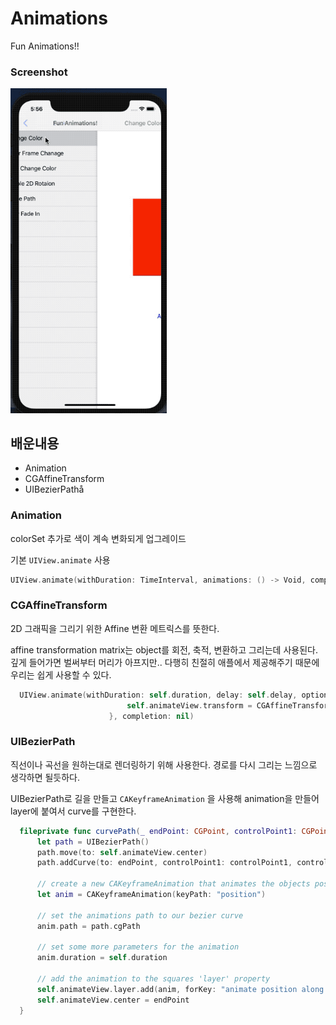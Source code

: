 # Animations
Fun Animations!!

### Screenshot
<img src="Animations.gif" width= "250" />

## 배운내용

- Animation
- CGAffineTransform
- UIBezierPathå

### Animation

colorSet 추가로 색이 계속 변화되게 업그레이드

기본 `UIView.animate` 사용 
```swift
UIView.animate(withDuration: TimeInterval, animations: () -> Void, completion: ((Bool) -> Void)?)
```
### CGAffineTransform

2D 그래픽을 그리기 위한 Affine 변환 메트릭스를 뜻한다.

affine transformation matrix는 object를 회전, 축적, 변환하고 그리는데 사용된다. 깊게 들어가면 벌써부터 머리가 아프지만.. 다행히 친절히 애플에서 제공해주기 때문에 우리는 쉽게 사용할 수 있다. 
  ```swift
    UIView.animate(withDuration: self.duration, delay: self.delay, options: [.repeat], animations: {
    					    self.animateView.transform = CGAffineTransform(rotationAngle: CGFloat(angel))
    					}, completion: nil)
  ```
### UIBezierPath

직선이나 곡선을 원하는대로 렌더링하기 위해 사용한다. 경로를 다시 그리는 느낌으로 생각하면 될듯하다.

UIBezierPath로 길을 만들고 `CAKeyframeAnimation` 을 사용해 animation을 만들어 layer에 붙여서 curve를 구현한다.
  ```swift
    fileprivate func curvePath(_ endPoint: CGPoint, controlPoint1: CGPoint, controlPoint2: CGPoint) {
        let path = UIBezierPath()
        path.move(to: self.animateView.center)
        path.addCurve(to: endPoint, controlPoint1: controlPoint1, controlPoint2: controlPoint2)
        
        // create a new CAKeyframeAnimation that animates the objects position
        let anim = CAKeyframeAnimation(keyPath: "position")
        
        // set the animations path to our bezier curve
        anim.path = path.cgPath
        
        // set some more parameters for the animation
        anim.duration = self.duration
        
        // add the animation to the squares 'layer' property
        self.animateView.layer.add(anim, forKey: "animate position along path")
        self.animateView.center = endPoint
    }
  ```
